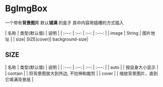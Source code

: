 # BgImgBox

一个带有**背景图片**  默认**铺满** 的盒子
其中内容用插槽的方式插入

| 名称 | 类型(默认值) | 说明 |
| :---: | :--: | :--: | :---: |
| image | String |  图片地址 |
| size| SIZE(cover)| background-size|

## SIZE

| 名称 | 类型(默认值) | 说明 |
| :---: | :--: | :--: | :---: |
| auto |  |  按自身大小显示 |
| contain | | 将背景图放大到外边, 不拉伸和裁剪 |
| cover | | 缩放背景图片，直到它填满背景层 |
